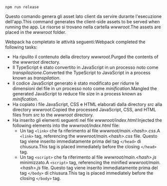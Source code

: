 ```console
npm run release
```

<span data-ttu-id="45fdf-101">Questo comando genera gli asset lato client da servire durante l'esecuzione dell'app.</span><span class="sxs-lookup"><span data-stu-id="45fdf-101">This command generates the client-side assets to be served when running the app.</span></span> <span data-ttu-id="45fdf-102">Le risorse si trovano nella cartella *wwwroot*.</span><span class="sxs-lookup"><span data-stu-id="45fdf-102">The assets are placed in the *wwwroot* folder.</span></span>

<span data-ttu-id="45fdf-103">Webpack ha completato le attività seguenti:</span><span class="sxs-lookup"><span data-stu-id="45fdf-103">Webpack completed the following tasks:</span></span>

* <span data-ttu-id="45fdf-104">Ha ripulito il contenuto della directory *wwwroot*.</span><span class="sxs-lookup"><span data-stu-id="45fdf-104">Purged the contents of the *wwwroot* directory.</span></span>
* <span data-ttu-id="45fdf-105">Il TypeScript è stato convertito in JavaScript in un processo noto come *transpilazione*.</span><span class="sxs-lookup"><span data-stu-id="45fdf-105">Converted the TypeScript to JavaScript in a process known as *transpilation*.</span></span>
* <span data-ttu-id="45fdf-106">Il codice JavaScript generato è stato modificato per ridurre le dimensioni del file in un processo noto come *minification*.</span><span class="sxs-lookup"><span data-stu-id="45fdf-106">Mangled the generated JavaScript to reduce file size in a process known as *minification*.</span></span>
* <span data-ttu-id="45fdf-107">Ha copiato i file JavaScript, CSS e HTML elaborati dalla directory *src* alla directory *wwwroot*.</span><span class="sxs-lookup"><span data-stu-id="45fdf-107">Copied the processed JavaScript, CSS, and HTML files from *src* to the *wwwroot* directory.</span></span>
* <span data-ttu-id="45fdf-108">Ha inserito gli elementi seguenti nel file *wwwroot/index.html*:</span><span class="sxs-lookup"><span data-stu-id="45fdf-108">Injected the following elements into the *wwwroot/index.html* file:</span></span>
  * <span data-ttu-id="45fdf-109">Un tag `<link>` che fa riferimento al file *wwwroot/main.\<hash\>.css*.</span><span class="sxs-lookup"><span data-stu-id="45fdf-109">A `<link>` tag, referencing the *wwwroot/main.\<hash\>.css* file.</span></span> <span data-ttu-id="45fdf-110">Questo tag viene inserito immediatamente prima del tag `</head>` di chiusura.</span><span class="sxs-lookup"><span data-stu-id="45fdf-110">This tag is placed immediately before the closing `</head>` tag.</span></span>
  * <span data-ttu-id="45fdf-111">Un tag `<script>` che fa riferimento al file *wwwroot/main.\<hash\>.js* minimizzato.</span><span class="sxs-lookup"><span data-stu-id="45fdf-111">A `<script>` tag, referencing the minified *wwwroot/main.\<hash\>.js* file.</span></span> <span data-ttu-id="45fdf-112">Questo tag viene inserito immediatamente prima del tag `</body>` di chiusura.</span><span class="sxs-lookup"><span data-stu-id="45fdf-112">This tag is placed immediately before the closing `</body>` tag.</span></span>
